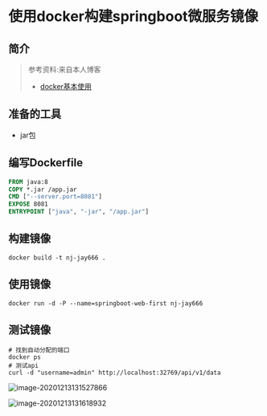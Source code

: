 # 使用docker构建springboot微服务镜像

## 简介

> 参考资料:来自本人博客
>
> * [docker基本使用](https://blog.nj-jay.com/docker%e5%9f%ba%e6%9c%ac%e4%bd%bf%e7%94%a8/)

## 准备的工具

* jar包

## 编写Dockerfile

```dockerfile
FROM java:8
COPY *.jar /app.jar
CMD ["--server.port=8081"]
EXPOSE 8081
ENTRYPOINT ["java", "-jar", "/app.jar"]
```

## 构建镜像

```shell
docker build -t nj-jay666 .
```

## 使用镜像

```shell
docker run -d -P --name=springboot-web-first nj-jay666
```

## 测试镜像

```shell
# 找到自动分配的端口
docker ps 
# 测试api
curl -d "username=admin" http://localhost:32769/api/v1/data
```

![image-20201213131527866](https://picture.nj-jay.com/spring-boot-docker1.png)

![image-20201213131618932](https://picture.nj-jay.com/spring-boot-docker2.png)

